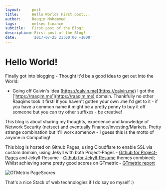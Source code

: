 ```yaml
---
layout:     post
title:      Hello World! First post...
author:     Raaqim Mohammed
tags: 		netsec finance
subtitle:  	First post of the Blog!
description: First post of the Blog!
date:       '2017-07-25 21:00:00 +1000'
---
```


# Hello World!

Finally got into blogging - Thought it'd be a good idea to get out into the World:

* Going off Calvin's idea [https://calvin.me](https://calvin.me) I got the ['https://raaqim.me'](https://raaqim.me) domain. Thankfully no other Raaqims took it first! If you haven't gotten your own .me I'd get to it - if you have a common name it might be a pretty penny to buy it off someone but you can try other suffixes - be creative!

This blog is about sharing my thoughts, experience and knowledge of Network Security (netsec) and eventually Finance/Investing/Markets. Pretty strange combination but it'll work somehow - I guess this is the motto of anyone in Computing!

This blog is hosted on Github Pages, using Cloudflare to enable SSL via custom domain, using Jekyll with both Project-Pages - [Github for Project-Pages](https://github.com/projectpages/project-pages) and Jekyll-Resume - [Github for Jekyll-Resume](https://github.com/mattcouchman/jekyll-resume) themes combined; Whilst achieving some pretty good scores on GTmetrix - [GTmetrix report](https://gtmetrix.com/reports/raaqim.me/LrpkW2GB)

![GTMetrix PageScores](https://raaqim.me/img/pagespeed.png)

That's a nice Stack of web technologies if I do say so myself :)